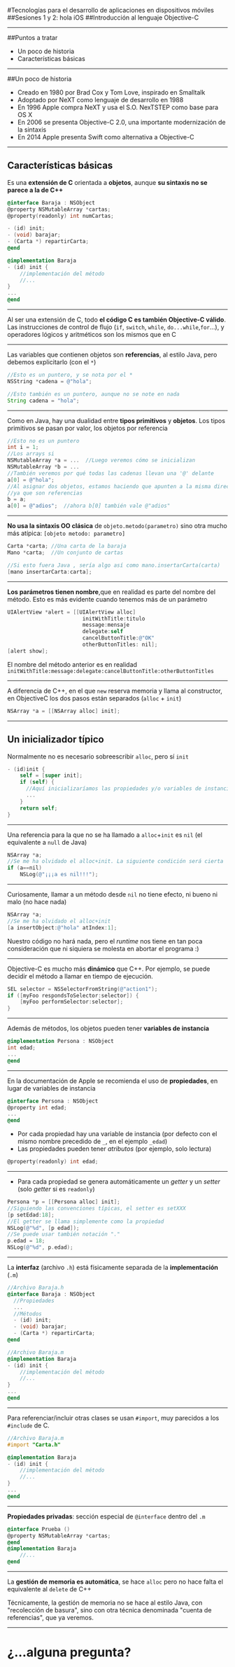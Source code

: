 #Tecnologías para el desarrollo de aplicaciones en dispositivos móviles
##Sesiones 1 y 2: hola iOS
##Introducción al lenguaje Objective-C

---

##Puntos a tratar

- Un poco de historia
- Características básicas

---

##Un poco de historia

- Creado en 1980 por Brad Cox y Tom Love, inspirado en Smalltalk <!-- .element: class="fragment" -->
- Adoptado por NeXT como lenguaje de desarrollo en 1988 <!-- .element: class="fragment" -->
- En 1996 Apple compra NeXT y usa el S.O. NexTSTEP como base para OS X <!-- .element: class="fragment" -->
- En 2006 se presenta Objective-C 2.0, una importante modernización de la sintaxis<!-- .element: class="fragment" -->
- En 2014 Apple presenta Swift como alternativa a Objective-C <!-- .element: class="fragment" -->

---

## Características básicas

Es una **extensión de C** orientada a **objetos**, aunque **su sintaxis no se parece a la de C++**


```objectivec
@interface Baraja : NSObject
@property NSMutableArray *cartas;
@property(readonly) int numCartas;

- (id) init;
- (void) barajar;
- (Carta *) repartirCarta;
@end
```

```objectivec
@implementation Baraja
- (id) init {
    //implementación del método 
    //...
}
...
@end
```

---

Al ser una extensión de C, todo **el código C es también Objective-C válido**. Las instrucciones de control de flujo (`if`, `switch`, `while`, `do...while`,`for`...), y operadores lógicos y aritméticos son los mismos que en C


---


Las variables que contienen objetos son **referencias**, al estilo Java, pero debemos explicitarlo (con el `*`)
        
```objectivec
//Esto es un puntero, y se nota por el *
NSString *cadena = @"hola";
```

```java
//Esto también es un puntero, aunque no se note en nada
String cadena = "hola";
```

---

Como en Java, hay una dualidad entre **tipos primitivos** y **objetos**. Los tipos primitivos se pasan por valor, los objetos por referencia

```objectivec
//Esto no es un puntero
int i = 1;
//Los arrays si
NSMutableArray *a = ...  //Luego veremos cómo se inicializan
NSMutableArray *b = ...
//También veremos por qué todas las cadenas llevan una '@' delante
a[0] = @"hola";
//Al asignar dos objetos, estamos haciendo que apunten a la misma dirección
//ya que son referencias
b = a;
a[0] = @"adios";  //ahora b[0] también vale @"adios"
```

---

**No usa la sintaxis OO clásica** de `objeto.metodo(parametro)` sino otra mucho más atípica: `[objeto metodo: parametro]`


```objectivec
Carta *carta; //Una carta de la baraja
Mano *carta;  //Un conjunto de cartas

//Si esto fuera Java , sería algo así como mano.insertarCarta(carta)
[mano insertarCarta:carta];
```

 

---

**Los parámetros tienen nombre**,que en realidad es parte del nombre del método. Esto es más evidente cuando tenemos más de un parámetro

```objectivec
UIAlertView *alert = [[UIAlertView alloc]
                        initWithTitle:titulo
                        message:mensaje
                        delegate:self
                        cancelButtonTitle:@"OK"
                        otherButtonTitles: nil];
[alert show];
```

El nombre del método anterior es en realidad `initWithTitle:message:delegate:cancelButtonTitle:otherButtonTitles`




---

A diferencia de C++, en el que `new` reserva memoria y llama al constructor, en ObjectiveC los dos pasos están separados (`alloc` + `init`)

```objectivec
NSArray *a = [[NSArray alloc] init];
```

---

## Un inicializador típico

Normalmente no es necesario sobreescribir `alloc`, pero sí `init`

```objectivec
- (id)init {
    self = [super init];
    if (self) {
      //Aquí inicializaríamos las propiedades y/o variables de instancia
      ...
    }
    return self;
}
```

---


Una referencia para la que no se ha llamado a `alloc`+`init` es `nil` (el equivalente a `null` de Java) 

```objectivec
NSArray *a;
//Se me ha olvidado el alloc+init. La siguiente condición será cierta
if (a==nil)
    NSLog(@"¡¡¡a es nil!!!");
```


---

Curiosamente, llamar a un método desde `nil` no tiene efecto, ni bueno ni malo (no hace nada)

```objectivec
NSArray *a; 
//Se me ha olvidado el alloc+init
[a insertObject:@"hola" atIndex:1];
```

Nuestro código no hará nada, pero el *runtime* nos tiene en tan poca consideración que ni siquiera se molesta en abortar el programa :)



---

Objective-C es mucho más **dinámico** que C\++. Por ejemplo, se puede decidir el método a llamar en tiempo de ejecución.

```objectivec
SEL selector = NSSelectorFromString(@"action1");
if ([myFoo respondsToSelector:selector]) {
    [myFoo performSelector:selector];
}
```

---

Además de métodos, los objetos pueden tener **variables de instancia**

```objectivec
@implementation Persona : NSObject
int edad;
...
@end
```

---

En la documentación de Apple se recomienda el uso de **propiedades**, en lugar de variables de instancia

```objectivec
@interface Persona : NSObject
@property int edad;
...
@end
```

- Por cada propiedad hay una variable de instancia (por defecto con el mismo nombre precedido de `_`, en el ejemplo `_edad`) 
- Las propiedades pueden tener *atributos* (por ejemplo, solo lectura)

```objectivec
@property(readonly) int edad;
```

---

- Para cada propiedad se genera automáticamente un *getter* y un *setter* (solo *getter* si es `readonly`)

```objectivec
Persona *p = [[Persona alloc] init];
//Siguiendo las convenciones típicas, el setter es setXXX
[p setEdad:18];
//El getter se llama simplemente como la propiedad
NSLog(@"%d", [p edad]);
//Se puede usar también notación "."
p.edad = 18;
NSLog(@"%d", p.edad);
```

---

La **interfaz** (archivo `.h`) está físicamente separada de la **implementación** (`.m`)

```objectivec
//Archivo Baraja.h
@interface Baraja : NSObject
  //Propiedades
  ...
  //Métodos
  - (id) init;
  - (void) barajar;
  - (Carta *) repartirCarta;
@end
```

```objectivec
//Archivo Baraja.m
@implementation Baraja
- (id) init {
    //implementación del método 
    //...
}
...
@end
```


---


Para referenciar/incluir otras clases se usan `#import`, muy parecidos a los `#include` de C. 

```objectivec
//Archivo Baraja.m
#import "Carta.h"

@implementation Baraja
- (id) init {
    //implementación del método 
    //...
}
...
@end
```

---

**Propiedades privadas**: sección especial de `@interface` dentro del `.m`


```objectivec
@interface Prueba ()
@property NSMutableArray *cartas;
@end
@implementation Baraja
    //...
@end
```


---

La **gestión de memoria es automática**, se hace `alloc` pero no hace falta el equivalente al `delete` de C++

Técnicamente, la gestión de memoria no se hace al estilo Java, con "recolección de basura", sino con otra técnica denominada "cuenta de referencias", que ya veremos.

---


# ¿...alguna pregunta?